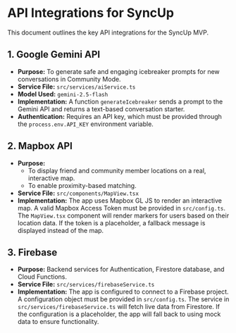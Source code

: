 # API Integrations for SyncUp

This document outlines the key API integrations for the SyncUp MVP.

## 1. Google Gemini API
- **Purpose:** To generate safe and engaging icebreaker prompts for new conversations in Community Mode.
- **Service File:** `src/services/aiService.ts`
- **Model Used:** `gemini-2.5-flash`
- **Implementation:** A function `generateIcebreaker` sends a prompt to the Gemini API and returns a text-based conversation starter.
- **Authentication:** Requires an API key, which must be provided through the `process.env.API_KEY` environment variable.

## 2. Mapbox API
- **Purpose:**
    - To display friend and community member locations on a real, interactive map.
    - To enable proximity-based matching.
- **Service File:** `src/components/MapView.tsx`
- **Implementation:** The app uses Mapbox GL JS to render an interactive map. A valid Mapbox Access Token must be provided in `src/config.ts`. The `MapView.tsx` component will render markers for users based on their location data. If the token is a placeholder, a fallback message is displayed instead of the map.

## 3. Firebase
- **Purpose:** Backend services for Authentication, Firestore database, and Cloud Functions.
- **Service File:** `src/services/firebaseService.ts`
- **Implementation:** The app is configured to connect to a Firebase project. A configuration object must be provided in `src/config.ts`. The service in `src/services/firebaseService.ts` will fetch live data from Firestore. If the configuration is a placeholder, the app will fall back to using mock data to ensure functionality.
